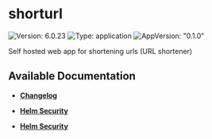 # shorturl

![Version: 6.0.23](https://img.shields.io/badge/Version-6.0.23-informational?style=flat-square) ![Type: application](https://img.shields.io/badge/Type-application-informational?style=flat-square) ![AppVersion: "0.1.0"](https://img.shields.io/badge/AppVersion-"0.1.0"-informational?style=flat-square)

Self hosted web app for shortening urls (URL shortener)

## Available Documentation

- [**Changelog**](CHANGELOG)

- [**Helm Security**](container-security)

- [**Helm Security**](helm-security)

